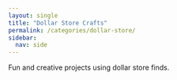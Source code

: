 ```yaml
---
layout: single
title: "Dollar Store Crafts"
permalink: /categories/dollar-store/
sidebar:
  nav: side
---
```


Fun and creative projects using dollar store finds.
